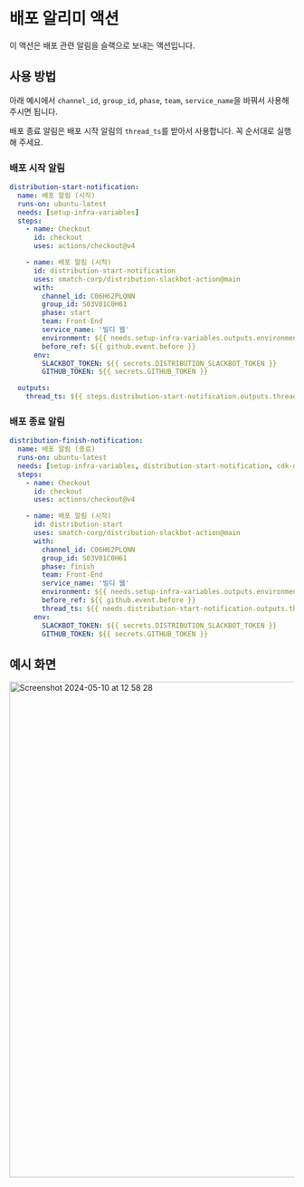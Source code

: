 # 배포 알리미 액션

이 액션은 배포 관련 알림을 슬랙으로 보내는 액션입니다.

## 사용 방법

아래 예시에서 `channel_id`, `group_id`, `phase`, `team`, `service_name`을 바꿔서 사용해주시면 됩니다.

배포 종료 알림은 배포 시작 알림의 `thread_ts`를 받아서 사용합니다. 꼭 순서대로 실행해 주세요.

### 배포 시작 알림
```yaml
distribution-start-notification:
  name: 배포 알림 (시작)
  runs-on: ubuntu-latest
  needs: [setup-infra-variables]
  steps:
    - name: Checkout
      id: checkout
      uses: actions/checkout@v4

    - name: 배포 알림 (시작)
      id: distribution-start-notification
      uses: smatch-corp/distribution-slackbot-action@main
      with:
        channel_id: C06H62PLQNN
        group_id: S03V01C0H61
        phase: start
        team: Front-End
        service_name: '빌디 웹'
        environment: ${{ needs.setup-infra-variables.outputs.environment }}
        before_ref: ${{ github.event.before }}
      env:
        SLACKBOT_TOKEN: ${{ secrets.DISTRIBUTION_SLACKBOT_TOKEN }}
        GITHUB_TOKEN: ${{ secrets.GITHUB_TOKEN }}

  outputs:
    thread_ts: ${{ steps.distribution-start-notification.outputs.thread_ts }}

```

### 배포 종료 알림
```yaml
distribution-finish-notification:
  name: 배포 알림 (종료)
  runs-on: ubuntu-latest
  needs: [setup-infra-variables, distribution-start-notification, cdk-deploy]
  steps:
    - name: Checkout
      id: checkout
      uses: actions/checkout@v4

    - name: 배포 알림 (시작)
      id: distribution-start
      uses: smatch-corp/distribution-slackbot-action@main
      with:
        channel_id: C06H62PLQNN
        group_id: S03V01C0H61
        phase: finish
        team: Front-End
        service_name: '빌디 웹'
        environment: ${{ needs.setup-infra-variables.outputs.environment }}
        before_ref: ${{ github.event.before }}
        thread_ts: ${{ needs.distribution-start-notification.outputs.thread_ts }}
      env:
        SLACKBOT_TOKEN: ${{ secrets.DISTRIBUTION_SLACKBOT_TOKEN }}
        GITHUB_TOKEN: ${{ secrets.GITHUB_TOKEN }}
```

## 예시 화면
<img width="876" alt="Screenshot 2024-05-10 at 12 58 28" src="https://github.com/smatch-corp/distribution-slackbot-action/assets/29723695/83378c9c-902d-4a8d-872e-bf89efa48bd4">

